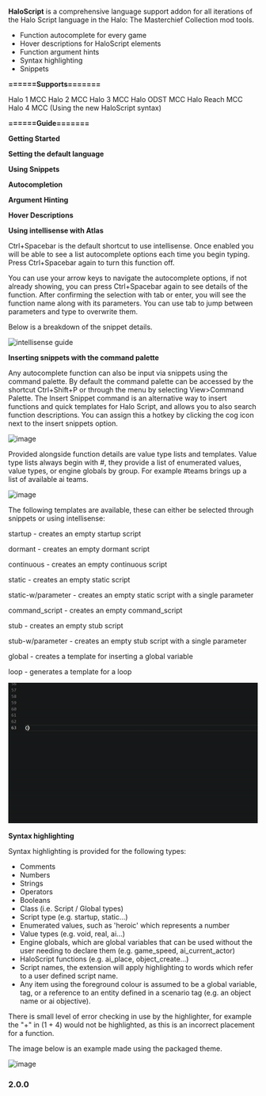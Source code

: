 **HaloScript** is a comprehensive language support addon for all iterations of the Halo Script language in the Halo: The Masterchief Collection mod tools.
- Function autocomplete for every game
- Hover descriptions for HaloScript elements
- Function argument hints
- Syntax highlighting
- Snippets

**======Supports=======**

Halo 1 MCC
Halo 2 MCC
Halo 3 MCC
Halo ODST MCC
Halo Reach MCC
Halo 4 MCC (Using the new HaloScript syntax)

**======Guide=======**

**Getting Started**


**Setting the default language**

**Using Snippets**

**Autocompletion**

**Argument Hinting**

**Hover Descriptions**

**Using intellisense with Atlas**

Ctrl+Spacebar is the default shortcut to use intellisense. Once enabled you will be able to see a list autocomplete options each time you begin typing. Press Ctrl+Spacebar again to turn this function off.

You can use your arrow keys to navigate the autocomplete options, if not already showing, you can press Ctrl+Spacebar again to see details of the function. After confirming the selection with tab or enter, you will see the function name along with its parameters. You can use tab to jump between parameters and type to overwrite them.

Below is a breakdown of the snippet details.

![intellisense guide](https://user-images.githubusercontent.com/80323148/139600531-a1ffd041-1a76-4869-835f-515a06ed436a.png)

**Inserting snippets with the command palette**

Any autocomplete function can also be input via snippets using the command palette. By default the command palette can be accessed by the shortcut Ctrl+Shift+P or through the menu by selecting View>Command Palette. The Insert Snippet command is an alternative way to insert functions and quick templates for Halo Script, and allows you to also search function descriptions. You can assign this a hotkey by clicking the cog icon next to the insert snippets option.

![image](https://user-images.githubusercontent.com/80323148/139602116-91bf4cb6-02cc-47cc-b2f3-54d332bc0315.png)

Provided alongside function details are value type lists and templates. Value type lists always begin with #, they provide a list of enumerated values, value types, or engine globals by group. For example #teams brings up a list of available ai teams.

![image](https://user-images.githubusercontent.com/80323148/139602166-72c50624-9d9f-44d0-b127-5f4ef60dc4c6.png)

The following templates are available, these can either be selected through snippets or using intellisense:

startup - creates an empty startup script

dormant - creates an empty dormant script

continuous - creates an empty continuous script

static - creates an empty static script

static-w/parameter - creates an empty static script with a single parameter

command_script - creates an empty command_script

stub - creates an empty stub script

stub-w/parameter - creates an empty stub script with a single parameter

global - creates a template for inserting a global variable

loop - generates a template for a loop

![](snippets.gif)

**Syntax highlighting** 

Syntax highlighting is provided for the following types:

- Comments
- Numbers
- Strings
- Operators
- Booleans
- Class (i.e. Script / Global types)
- Script type (e.g. startup, static...)
- Enumerated values, such as 'heroic' which represents a number
- Value types (e.g. void, real, ai...)
- Engine globals, which are global variables that can be used without the user needing to declare them (e.g. game_speed, ai_current_actor)
- HaloScript functions (e.g. ai_place, object_create...)
- Script names, the extension will apply highlighting to words which refer to a user defined script name.
- Any item using the foreground colour is assumed to be a global variable, tag, or a reference to an entity defined in a scenario tag (e.g. an object name or ai objective). 

There is small level of error checking in use by the highlighter, for example the "+" in (1 + 4) would not be highlighted, as this is an incorrect placement for a function.

The image below is an example made using the packaged theme.

![image](https://user-images.githubusercontent.com/80323148/139603848-8e18e41e-30e6-431c-9509-c0cdc50c781b.png)

### 2.0.0